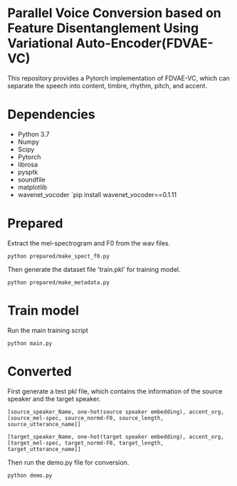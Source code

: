 # Parallel Voice Conversion based on Feature Disentanglement Using Variational Auto-Encoder(FDVAE-VC)
This repository provides a Pytorch implementation of FDVAE-VC, which can separate the speech into content, timbre, rhythm, pitch, and accent.

# Dependencies
- Python 3.7
- Numpy
- Scipy
- Pytorch
- librosa
- pysptk
- soundfile
- matplotlib
- wavenet_vocoder `pip install wavenet_vocoder==0.1.11

# Prepared
Extract the mel-spectrogram and F0 from the wav files.

    python prepared/make_spect_f0.py

Then generate the dataset file 'train.pkl' for training model.

    python prepared/make_metadata.py
    
# Train model
Run the main training script

    python main.py
    
# Converted
First generate a test pkl file, which contains the information of the source speaker and the target speaker.

    [source_speaker_Name, one-hot(source speaker embedding), accent_org, [source_mel-spec, source_normd-F0, source_length, source_utterance_name]]

    [target_speaker_Name, one-hot(target speaker embedding), accent_org, [target_mel-spec, target_normd-F0, target_length, target_utterance_name]]

Then run the demo.py file for conversion.

    python demo.py
